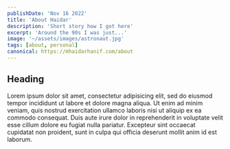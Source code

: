 ```yaml
---
publishDate: 'Nov 16 2022'
title: 'About Haidar'
description: 'Short story how I got here'
excerpt: 'Around the 90s I was just...'
image: '~/assets/images/astronaut.jpg'
tags: [about, personal]
canonical: https://mhaidarhanif.com/about
---
```


## Heading

Lorem ipsum dolor sit amet, consectetur adipisicing elit, sed do eiusmod tempor incididunt ut labore et dolore magna aliqua. Ut enim ad minim veniam, quis nostrud exercitation ullamco laboris nisi ut aliquip ex ea commodo consequat. Duis aute irure dolor in reprehenderit in voluptate velit esse cillum dolore eu fugiat nulla pariatur. Excepteur sint occaecat cupidatat non proident, sunt in culpa qui officia deserunt mollit anim id est laborum.
